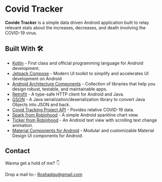# Covid Tracker
**Covide Tracker** is a simple data driven Android application built to relay relevant stats about the increases, decreases, and death involving the COVID-19 virus. 





## Built With 🛠
- [Kotlin](https://kotlinlang.org/) - First class and official programming language for Android development.
- [Jetpack Compose](https://developer.android.com/jetpack/compose) - Modern UI toolkit to simplify and accelerates UI development on Android
- [Android Architecture Components](https://developer.android.com/topic/libraries/architecture) - Collection of libraries that help you design robust, testable, and maintainable apps.
- [Retrofit](https://square.github.io/retrofit/) - A type-safe HTTP client for Android and Java. 
- [GSON](https://github.com/google/gson) - A Java serialization/deserialization library to convert Java Objects into JSON and back.
- [Covid Tracking Project API](https://covidtracking.com/) - Povides relative COVID-19 data.
- [Spark from Robinhood](https://github.com/robinhood/spark) - A simple Android sparkline chart view.
- [Ticker from Robinhood](https://github.com/robinhood/ticker) - An Android text view with scrolling text change animation.
- [Material Components for Android](https://github.com/material-components/material-components-android) - Modular and customizable Material Design UI components for Android.


## Contact
Wanna get a hold of me? 👇

Drop a mail to:- Roshadgu@gmail.com
